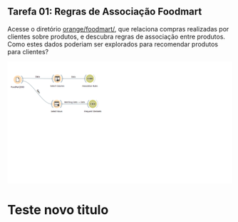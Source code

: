 ## Tarefa 01: Regras de Associação Foodmart

Acesse o diretório [orange/foodmart/](https://github.com/santanche/component2learn/tree/master/labs/01-data-flow/orange/foodmart), que relaciona compras realizadas por clientes sobre produtos, e descubra regras de associação entre produtos. Como estes
dados poderiam ser explorados para recomendar produtos para clientes?

![Food Mart](images/foodmart_associations.png)

# Teste novo titulo
